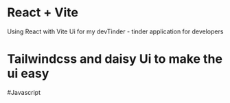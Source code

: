 # React + Vite
Using React with Vite
Ui for my devTinder - tinder application for developers
# Tailwindcss and daisy Ui to make the ui easy
#Javascript
